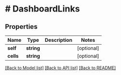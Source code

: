 # # DashboardLinks

## Properties

Name | Type | Description | Notes
------------ | ------------- | ------------- | -------------
**self** | **string** |  | [optional] 
**cells** | **string** |  | [optional] 

[[Back to Model list]](../../README.md#documentation-for-models) [[Back to API list]](../../README.md#documentation-for-api-endpoints) [[Back to README]](../../README.md)


